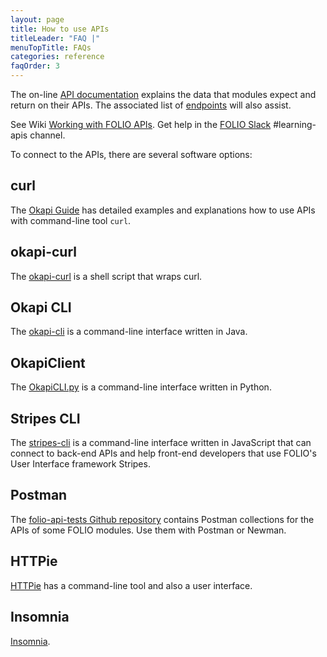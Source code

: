 ```yaml
---
layout: page
title: How to use APIs
titleLeader: "FAQ |"
menuTopTitle: FAQs
categories: reference
faqOrder: 3
---
```


The on-line [API documentation](/reference/api/) explains the data that modules expect and return on their APIs.
The associated list of [endpoints](/reference/api/endpoints/) will also assist.

See Wiki [Working with FOLIO APIs](https://wiki.folio.org/display/FOLIOtips/Working+with+FOLIO+APIs).
Get help in the [FOLIO Slack](/guidelines/which-forum/#slack) #learning-apis channel.

To connect to the APIs, there are several software options:

## curl

The [Okapi Guide](https://github.com/folio-org/okapi/blob/master/doc/guide.md) has detailed examples and explanations how to use APIs with command-line tool `curl`.

## okapi-curl

The [okapi-curl](https://github.com/MikeTaylor/okapi-curl) is a shell script that wraps curl.

## Okapi CLI

The [okapi-cli](https://github.com/folio-org/okapi-cli) is a command-line interface written in Java.

## OkapiClient

The [OkapiCLI.py](https://gitlab.lrz.de/bib-public/okapiclient) is a command-line interface written in Python.

## Stripes CLI

The [stripes-cli](https://github.com/folio-org/stripes-cli) is a command-line interface written in JavaScript that can connect to back-end APIs and help front-end developers that use FOLIO's User Interface framework Stripes.

## Postman

The [folio-api-tests Github repository](https://github.com/folio-org/folio-api-tests) contains Postman collections for the APIs of some FOLIO modules. Use them with Postman or Newman.

## HTTPie

[HTTPie](https://httpie.io/) has a command-line tool and also a user interface.

## Insomnia

[Insomnia](https://insomnia.rest/).

<div class="folio-spacer-content"></div>

